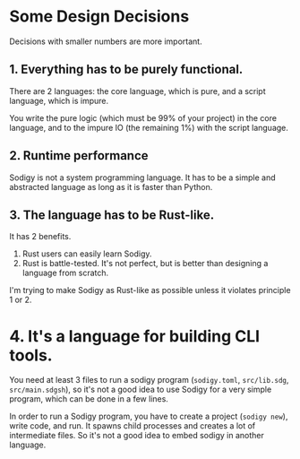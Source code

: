 # Some Design Decisions

Decisions with smaller numbers are more important.

## 1. Everything has to be purely functional.

There are 2 languages: the core language, which is pure, and a script language, which is impure.

You write the pure logic (which must be 99% of your project) in the core language, and to the impure IO (the remaining 1%) with the script language.

## 2. Runtime performance

Sodigy is not a system programming language. It has to be a simple and abstracted language as long as it is faster than Python.

## 3. The language has to be Rust-like.

It has 2 benefits.

1. Rust users can easily learn Sodigy.
2. Rust is battle-tested. It's not perfect, but is better than designing a language from scratch.

I'm trying to make Sodigy as Rust-like as possible unless it violates principle 1 or 2.

# 4. It's a language for building CLI tools.

You need at least 3 files to run a sodigy program (`sodigy.toml`, `src/lib.sdg`, `src/main.sdgsh`), so it's not a good idea to use Sodigy for a very simple program, which can be done in a few lines.

In order to run a Sodigy program, you have to create a project (`sodigy new`), write code, and run. It spawns child processes and creates a lot of intermediate files. So it's not a good idea to embed sodigy in another language.
